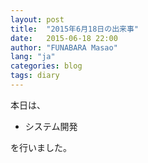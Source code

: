 ```yaml
---
layout: post
title:  "2015年6月18日の出来事"
date:   2015-06-18 22:00
author: "FUNABARA Masao"
lang: "ja"
categories: blog
tags: diary
---
```


本日は、

* システム開発

を行いました。
